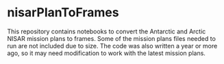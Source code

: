 # nisarPlanToFrames

This repository contains notebooks to convert the Antarctic and Arctic NISAR mission plans to frames. Some of the mission plans files needed to run are not included due to size. The code was also written a year or more ago, so it may need modification to work with the latest mission plans.
